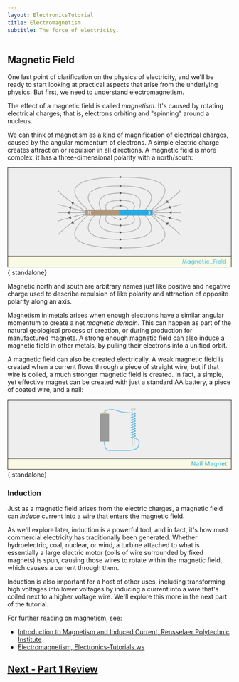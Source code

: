 ```yaml
---
layout: ElectronicsTutorial
title: Electromagnetism
subtitle: The force of electricity.
---
```


## Magnetic Field

One last point of clarification on the physics of electricity, and we'll be ready to start looking at practical aspects that arise from the underlying physics. But first, we need to understand electromagnetism.

The effect of a magnetic field is called _magnetism_. It's caused by rotating electrical charges; that is, electrons orbiting and "spinning" around a nucleus. <!-- Spin is another arbitrarily named characteristic of subatomic particles, similar to charge. -->

We can think of magnetism as a kind of magnification of electrical charges, caused by the angular momentum of electrons. A simple electric charge creates attraction or repulsion in all directions. A magnetic field is more complex, it has a three-dimensional polarity with a north/south:

![Illustration of a bar magnet and it's magnetic field with lines leaving the magnet's north pole and returning to the magnet's south pole.](../Support_Files/Magnetic_Field.svg){:standalone}

Magnetic north and south are arbitrary names just like positive and negative charge used to describe repulsion of like polarity and attraction of opposite polarity along an axis.

Magnetism in metals arises when enough electrons have a similar angular momentum to create a net _magnetic domain_. This can happen as part of the natural geological process of creation, or during production for manufactured magnets. A strong enough magnetic field can also induce a magnetic field in other metals, by pulling their electrons into a unified orbit.

A magnetic field can also be created electrically. A weak magnetic field is created when a current flows through a piece of straight wire, but if that wire is coiled, a much stronger magnetic field is created. In fact, a simple, yet effective magnet can be created with just a standard AA battery, a piece of coated wire, and a nail:

![Illustration of a nail magnet: a battery connected to a wire that is wrapped around a nail to strengthen the magnetic field of the current flowing through the wire.](../Support_Files/Nail_Magnet.svg){:standalone}

### Induction

Just as a magnetic field arises from the electric charges, a magnetic field can _induce_ current into a wire that enters the magnetic field.

<!--
[illustration of a wire in a magnetic field with moving charge carriers]
-->

<!-- is there a simple induction experiment we can make that would power an LED with a battery and a couple of simple coils that we can put here? -->

As we'll explore later, induction is a powerful tool, and in fact, it's how most commercial electricity has traditionally been generated. Whether hydroelectric, coal, nuclear, or wind, a turbine attached to what is essentially a large electric motor (coils of wire surrounded by fixed magnets) is spun, causing those wires to rotate within the magnetic field, which causes a current through them.

Induction is also important for a host of other uses, including transforming high voltages into lower voltages by inducing a current into a wire that's coiled next to a higher voltage wire. We'll explore this more in the next part of the tutorial.

For further reading on magnetism, see:

 * [Introduction to Magnetism and Induced Current, Rensselaer Polytechnic Institute](http://www.rpi.edu/dept/phys/ScIT/InformationStorage/faraday/magnetism_a.html)
 * [Electromagnetism, Electronics-Tutorials.ws](http://www.electronics-tutorials.ws/electromagnetism/electromagnetism.html)

## [Next - Part 1 Review](../Review/)
